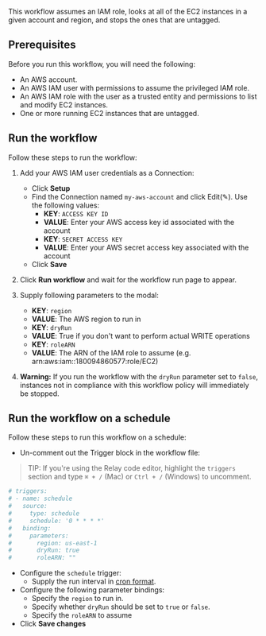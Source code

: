 This workflow assumes an IAM role, looks at all of the EC2 instances in a given account and region,
 and stops the ones that are untagged. 

## Prerequisites

Before you run this workflow, you will need the following:
- An AWS account.
- An AWS IAM user with permissions to assume the privileged IAM role.
- An AWS IAM role with the user as a trusted entity and permissions to list and modify EC2 instances.
- One or more running EC2 instances that are untagged.

## Run the workflow

Follow these steps to run the workflow:  
1. Add your AWS IAM user credentials as a Connection:  
   - Click **Setup**   
   - Find the Connection named `my-aws-account` and click Edit(✎). Use the following values:  
      - **KEY**: `ACCESS KEY ID`  
      - **VALUE**: Enter your AWS access key id associated with the account  
      - **KEY**: `SECRET ACCESS KEY`  
      - **VALUE**: Enter your AWS secret access key associated with the account  
   - Click **Save**  
      
2. Click **Run workflow** and wait for the workflow run page to appear.  
3. Supply following parameters to the modal:  
   - **KEY**: `region`  
   - **VALUE**: The AWS region to run in  
   - **KEY**: `dryRun`  
   - **VALUE**: True if you don't want to perform actual WRITE operations  
   - **KEY**: `roleARN`  
   - **VALUE**: The ARN of the IAM role to assume (e.g. arn:aws:iam::180094860577:role/EC2)


4. **Warning:** If you run the workflow with the `dryRun` parameter set to
   `false`, instances not in compliance with this workflow policy will
   immediately be stopped.  

## Run the workflow on a schedule  

Follow these steps to run this workflow on a schedule:  
-  Un-comment out the Trigger block in the workflow file:  

> TIP: If you're using the Relay code editor, highlight the `triggers` section and type `⌘ + /` (Mac) or `Ctrl + /` (Windows) to uncomment.  

```yaml
# triggers:
# - name: schedule
#   source:
#     type: schedule
#     schedule: '0 * * * *'
#   binding:
#     parameters:
#       region: us-east-1
#       dryRun: true
#       roleARN: ""
```

-  Configure the `schedule` trigger:  
   - Supply the run interval in [cron format](https://crontab.guru/).  
-  Configure the following parameter bindings:  
   - Specify the `region` to run in.  
   - Specify whether `dryRun` should be set to `true` or `false`.  
   - Specify the `roleARN` to assume
-  Click **Save changes**